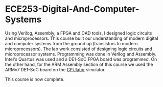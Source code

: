 # ECE253-Digital-And-Computer-Systems

Using Verilog, Assembly, a FPGA and CAD tools, I designed logic circuits and microprocessors. This course built our understanding of modern digital and computer systems from the ground up (transistors to modern microprocessors). The lab work consisted of designing logic circuits and microprocessor systems. Programming was done in Verilog and Assembly. Intel's Quartus was used and a DE1-SoC FPGA board was programmed. On the other hand, for the ARM Assembly section of this course we used the ARMv7 DE1-SoC board on the [CPUlator](https://cpulator.01xz.net/?sys=arm-de1soc&d_audio=48000) simulator.

This course is now complete.

